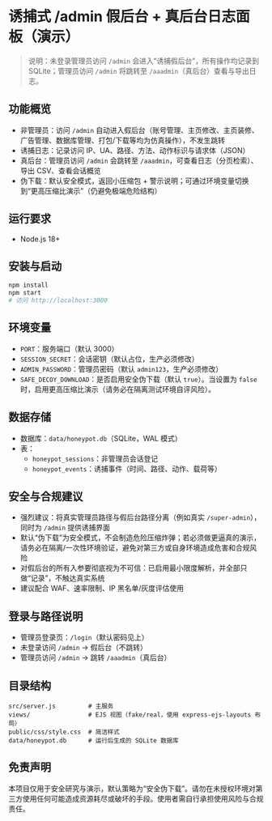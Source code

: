 # 诱捕式 /admin 假后台 + 真后台日志面板（演示）

> 说明：未登录管理员访问 `/admin` 会进入“诱捕假后台”，所有操作均记录到 SQLite；管理员访问 `/admin` 将跳转至 `/aaadmin`（真后台）查看与导出日志。

## 功能概览

- 非管理员：访问 `/admin` 自动进入假后台（账号管理、主页修改、主页装修、广告管理、数据库管理、打包/下载等均为仿真操作），不发生跳转
- 诱捕日志：记录访问 IP、UA、路径、方法、动作标识与请求体（JSON）
- 真后台：管理员访问 `/admin` 会跳转至 `/aaadmin`，可查看日志（分页检索）、导出 CSV、查看会话概览
- 伪下载：默认安全模式，返回小压缩包 + 警示说明；可通过环境变量切换到“更高压缩比演示”（仍避免极端危险结构）

## 运行要求

- Node.js 18+

## 安装与启动

```bash
npm install
npm start
# 访问 http://localhost:3000
```

## 环境变量

- `PORT`：服务端口（默认 3000）
- `SESSION_SECRET`：会话密钥（默认占位，生产必须修改）
- `ADMIN_PASSWORD`：管理员密码（默认 `admin123`，生产必须修改）
 - `SAFE_DECOY_DOWNLOAD`：是否启用安全伪下载（默认 `true`）。当设置为 `false` 时，启用更高压缩比演示（请务必在隔离测试环境自评风险）。

## 数据存储

- 数据库：`data/honeypot.db`（SQLite，WAL 模式）
- 表：
  - `honeypot_sessions`：非管理员会话登记
  - `honeypot_events`：诱捕事件（时间、路径、动作、载荷等）

## 安全与合规建议

- 强烈建议：将真实管理员路径与假后台路径分离（例如真实 `/super-admin`），同时为 `/admin` 提供诱捕界面
- 默认“伪下载”为安全模式，不会制造危险压缩炸弹；若必须做更逼真的演示，请务必在隔离/一次性环境验证，避免对第三方或自身环境造成危害和合规风险
- 对假后台的所有入参要彻底视为不可信：已启用最小限度解析，并全部只做“记录”，不触达真实系统
- 建议配合 WAF、速率限制、IP 黑名单/灰度评估使用

## 登录与路径说明

- 管理员登录页：`/login`（默认密码见上）
- 未登录访问 `/admin` → 假后台（不跳转）
- 管理员访问 `/admin` → 跳转 `/aaadmin`（真后台）

## 目录结构

```
src/server.js         # 主服务
views/                # EJS 视图（fake/real，使用 express-ejs-layouts 布局）
public/css/style.css  # 简洁样式
data/honeypot.db      # 运行后生成的 SQLite 数据库
```

## 免责声明

本项目仅用于安全研究与演示，默认策略为“安全伪下载”。请勿在未授权环境对第三方使用任何可能造成资源耗尽或破坏的手段。使用者需自行承担使用风险与合规责任。
